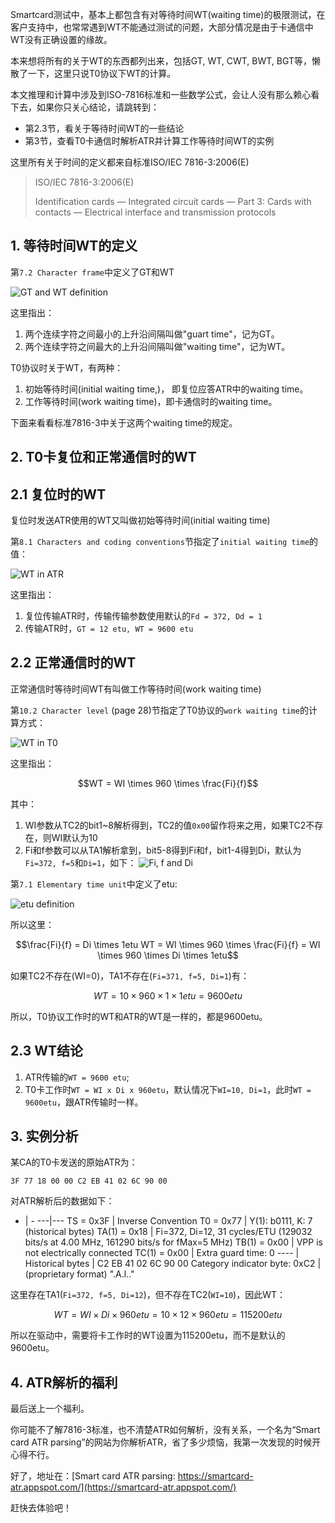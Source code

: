 Smartcard测试中，基本上都包含有对等待时间WT(waiting time)的极限测试，在客户支持中，也常常遇到WT不能通过测试的问题，大部分情况是由于卡通信中WT没有正确设置的缘故。

本来想将所有的关于WT的东西都列出来，包括GT, WT, CWT, BWT, BGT等，懒散了一下，这里只说T0协议下WT的计算。

本文推理和计算中涉及到ISO-7816标准和一些数学公式，会让人没有那么赖心看下去，如果你只关心结论，请跳转到：
- 第2.3节，看关于等待时间WT的一些结论
- 第3节，查看T0卡通信时解析ATR并计算工作等待时间WT的实例

这里所有关于时间的定义都来自标准ISO/IEC 7816-3:2006(E)

> ISO/IEC 7816-3:2006(E)
>
>   Identification cards — Integrated circuit cards — Part 3:
>   Cards with contacts — Electrical interface and transmission protocols

## 1. 等待时间WT的定义
第`7.2 Character frame`中定义了GT和WT

![GT and WT definition](https://github.com/guyongqiangx/blog/blob/dev/smartcard/images/wt-definition.png?raw=true)

这里指出：
1. 两个连续字符之间最小的上升沿间隔叫做"guart time"，记为GT。
2. 两个连续字符之间最大的上升沿间隔叫做"waiting time"，记为WT。

T0协议时关于WT，有两种：
1. 初始等待时间(initial waiting time,)， 即复位应答ATR中的waiting time。
2. 工作等待时间(work waiting time)，即卡通信时的waiting time。

下面来看看标准7816-3中关于这两个waiting time的规定。

## 2. T0卡复位和正常通信时的WT

## 2.1 复位时的WT

复位时发送ATR使用的WT又叫做初始等待时间(initial waiting time)

第`8.1 Characters and coding conventions`节指定了`initial waiting time`的值：

![WT in ATR](https://github.com/guyongqiangx/blog/blob/dev/smartcard/images/wt-in-atr.png?raw=true)

这里指出：
1. 复位传输ATR时，传输传输参数使用默认的`Fd = 372, Dd = 1`
2. 传输ATR时，`GT = 12 etu, WT = 9600 etu`

## 2.2 正常通信时的WT

正常通信时等待时间WT有叫做工作等待时间(work waiting time)

第`10.2 Character level` (page 28)节指定了T0协议的`work waiting time`的计算方式：

![WT in T0](https://github.com/guyongqiangx/blog/blob/dev/smartcard/images/wt-in-t0.png?raw=true)

这里指出：

```math
WT = WI \times 960 \times \frac{Fi}{f}
```

其中：
1. WI参数从TC2的bit1~8解析得到，TC2的值`0x00`留作将来之用，如果TC2不存在，则WI默认为10
2. Fi和f参数可以从TA1解析拿到，bit5-8得到Fi和f，bit1-4得到Di，默认为`Fi=372, f=5`和`Di=1`，如下：
![Fi, f and Di](https://github.com/guyongqiangx/blog/blob/dev/smartcard/images/f-d-factor-with-ta1.png?raw=true)

第`7.1 Elementary time unit`中定义了etu:

![etu definition](https://github.com/guyongqiangx/blog/blob/dev/smartcard/images/etu-definition.png?raw=true)

所以这里：
```math
\frac{Fi}{f} = Di \times 1etu

WT = WI \times 960 \times \frac{Fi}{f} = WI \times 960 \times Di \times 1etu
```

如果TC2不存在(WI=0)，TA1不存在(`Fi=371, f=5, Di=1`)有：
```math
WT = 10 \times 960 \times 1 \times 1etu = 9600etu
```

所以，T0协议工作时的WT和ATR的WT是一样的，都是9600etu。

## 2.3 WT结论

1. ATR传输的`WT = 9600 etu`;
2. T0卡工作时`WT = WI x Di x 960etu`，默认情况下`WI=10, Di=1`，此时`WT = 9600etu`，跟ATR传输时一样。

## 3. 实例分析

某CA的T0卡发送的原始ATR为：
```
3F 77 18 00 00 C2 EB 41 02 6C 90 00
```

对ATR解析后的数据如下：
- | -
---|---
TS = 0x3F | Inverse Convention
T0 = 0x77 | Y(1): b0111, K: 7 (historical bytes)
TA(1) = 0x18 | Fi=372, Di=12, 31 cycles/ETU (129032 bits/s at 4.00 MHz, 161290 bits/s for fMax=5 MHz)
TB(1) = 0x00 | VPP is not electrically connected
TC(1) = 0x00 | Extra guard time: 0
----	|
Historical bytes | C2 EB 41 02 6C 90 00
Category indicator byte: 0xC2 | (proprietary format) ".A.l.."

这里存在TA1(`Fi=372, f=5, Di=12`)，但不存在TC2(`WI=10`)，因此WT：
```math
WT = WI \times Di \times 960etu = 10 \times 12 \times 960etu = 115200 etu
```

所以在驱动中，需要将卡工作时的WT设置为115200etu，而不是默认的9600etu。

## 4. ATR解析的福利

最后送上一个福利。

你可能不了解7816-3标准，也不清楚ATR如何解析，没有关系，一个名为“Smart card ATR parsing”的网站为你解析ATR，省了多少烦恼，我第一次发现的时候开心得不行。

好了，地址在：[Smart card ATR parsing: https://smartcard-atr.appspot.com/](https://smartcard-atr.appspot.com/)

赶快去体验吧！
